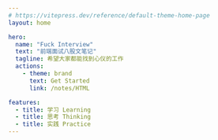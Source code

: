 ```yaml
---
# https://vitepress.dev/reference/default-theme-home-page
layout: home

hero:
  name: "Fuck Interview"
  text: "前端面试八股文笔记"
  tagline: 希望大家都能找到心仪的工作
  actions:
    - theme: brand
      text: Get Started
      link: /notes/HTML

features:
  - title: 学习 Learning
  - title: 思考 Thinking 
  - title: 实践 Practice
---
```


